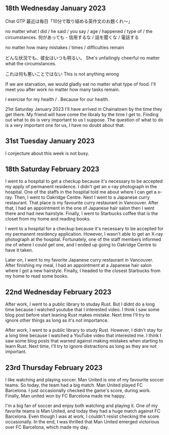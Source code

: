 ## 18th Wednesday January 2023

Chat GTP 最近は毎日「10分で取り組める英作文のお題くれ〜」

no matter what I did / he said / you say / age / happened / type of / the circumstances.
何があっても - 信用するな / 話を聞くな / 電話する

no matter how many mistakes / times / difficulties remain

どんな状況でも、彼女はいつも明るい。
She's unfailingly cheerful no matter what the circumstances.

これは何も悪いことではない
This is not anything wrong

If we are starvation, we would gladly eat no matter what type of food.
I'll meet you after work no matter how many tasks remain.

I exercise for my health / . Because for our health.

21st Saturday January 2023
I'll have arrived in Chainatown by the time they get there.
My friend will have come the libraly by the time I get to.
Finding out what to do is very important to us I suppose.
The question of what to do is a very important one for us, I have no doubt about that.

## 31st Tuesday January 2023

I conjecture about this week is not busy.


## 18th Saturday February 2023

I went to a hospital to get a checkup because it's necessary to be accepted my apply of permanent residence.
I didn't get an x-ray photograph in the hospital. One of the staffs in the hospital told me about where I can get a x-ray. Then, I went to Oakridge Centre.
Next I went to a Japanese curry restaurant. That place is my favourite curry restaurant in Vancouver.
After that, I had an appointment in the one of Japanese hair salon then I went there and had new hairstyle.
Finally, I went to Starbucks coffee that is the closet from my home and reading books.

I went to a hospital for a checkup because it's necessary to be accepted for my permanent residency application. However, I wasn't able to get an X-ray photograph at the hospital. Fortunately, one of the staff members informed me of where I could get one, and I ended up going to Oakridge Centre to have it taken.

Later on, I went to my favorite Japanese curry restaurant in Vancouver. After finishing my meal, I had an appointment at a Japanese hair salon where I got a new hairstyle. Finally, I headed to the closest Starbucks from my home to read some books.

## 22nd Wednesday February 2023

After work, I went to a public library to studay Rust.
But I didnt do a long time because I watched youtube that I interested video.
I think I saw some blog post before start leaning Rust makes mistake.
Next time I'll try to ignore other things as long as it's not importance.

After work, I went to a public library to study Rust. However, I didn't stay for a long time because I watched a YouTube video that interested me.
I think I saw some blog posts that warned against making mistakes when starting to learn Rust. Next time, I'll try to ignore distractions as long as they are not important.

## 23rd Thursday February 2023

I like watching and playing soccer.
Man United is one of my favourite soccer teams.
So today, the team had a big match. Man United played FC Barcelona.
I just occasionally checked the game's score, during work.
Finally, Man united won by FC Barcelona made me happy.

I'm a big fan of soccer and enjoy both watching and playing it.
One of my favorite teams is Man United, and today they had a huge match against FC Barcelona.
Even though I was at work, I couldn't resist checking the score occasionally.
In the end, I was thrilled that Man United emerged victorious over FC Barcelona, which made my day.



